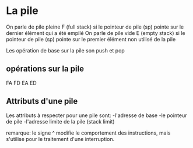 La pile
=======

On parle de pile pleine F (full stack) si le pointeur de pile (sp) pointe sur le dernier élément qui a été empilé
On parle de pile vide E (empty stack) si le pointeur de pile  (sp) pointe sur le premier élément non utilisé de la pile

Les opération de base sur la pile son push et pop

## opérations sur la pile
FA
FD
EA
ED


## Attributs d'une pile
Les attributs à respecter pour une pile sont:
-l'adresse de base
-le pointeur de pile
-l'adresse limite de la pile (stack limit)

remarque:
le signe ^ modifie le comportement des instructions, mais s'utilise pour le traitement d'une interruption.
